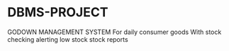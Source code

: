 # DBMS-PROJECT
GODOWN MANAGEMENT SYSTEM
For daily consumer goods
With stock checking 
alerting low stock
stock reports 

